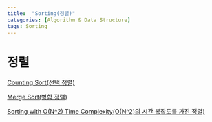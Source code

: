 ```yaml
---
title:  "Sorting(정렬)"
categories: [Algorithm & Data Structure]
tags: Sorting
---
```

# 정렬

[Counting Sort(선택 정렬)](Sorting%20d899ed0e3c984df1b5f6a0049ddc3675/Counting%20Sort%20861210dcfbc746b9a5d77a4c9bbdcaa7.md)

[Merge Sort(병합 정렬)](Sorting%20d899ed0e3c984df1b5f6a0049ddc3675/Merge%20Sort%2091adb7548ad84090bdefa32edd773aaf.md)

[Sorting with O(N^2) Time Complexity(O(N^2)의 시간 복잡도를 가진 정렬)](Sorting%20d899ed0e3c984df1b5f6a0049ddc3675/Sorting%20with%20O(N%5E2)%20Time%20Complexity%201e8d1b3d9c73496996272f457265f398.md)
